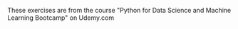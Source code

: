 These exercises are from the course "Python for Data Science and Machine Learning Bootcamp" on Udemy.com